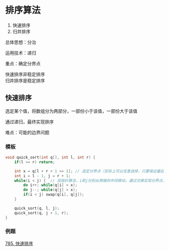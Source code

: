 # 排序算法

1. 快速排序
2. 归并排序

总体思想：分治  

运用技术：递归  

重点：确定分界点  

快速排序非稳定排序  
归并排序是稳定排序  

## 快速排序

选定某个值，将数组分为两部分，一部份小于该值，一部份大于该值  

通过递归，最终实现排序  

难点：可能的边界问题

### 模板

```cpp
void quick_sort(int q[], int l, int r) {
    if(l >= r) return;

    int x = q[l + r + 1 >> 1]; // 选定分界点（实际上可以任意选择，只要保证最后分界不出问题即可）
    int i = l - 1, j = r + 1;
    while(i < j) {  // 双指针算法，i和j分别从两端向中间移动，通过交换实现分界点，直到相遇
        do i++; while(q[i] < x);
        do j--; while(q[j] > x);
        if(i < j) swap(q[i], q[j]);
    }

    quick_sort(q, l, j);
    quick_sort(q, j + 1, r);
}
```

### 例题

[785. 快速排序](https://www.acwing.com/problem/content/787/)

```cpp

```